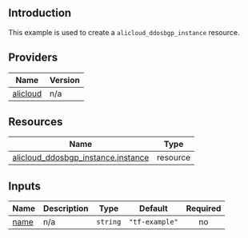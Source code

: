 <!-- BEGIN_TF_DOCS -->
## Introduction

This example is used to create a `alicloud_ddosbgp_instance` resource.

## Providers

| Name | Version |
|------|---------|
| <a name="provider_alicloud"></a> [alicloud](#provider\_alicloud) | n/a |

## Resources

| Name | Type |
|------|------|
| [alicloud_ddosbgp_instance.instance](https://registry.terraform.io/providers/aliyun/alicloud/latest/docs/resources/ddosbgp_instance) | resource |

## Inputs

| Name | Description | Type | Default | Required |
|------|-------------|------|---------|:--------:|
| <a name="input_name"></a> [name](#input\_name) | n/a | `string` | `"tf-example"` | no |
<!-- END_TF_DOCS -->    
